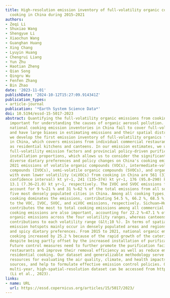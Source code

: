 ```yaml
---
title: High-resolution emission inventory of full-volatility organic compounds from
  cooking in China during 2015–2021
authors:
- Zeqi Li
- Shuxiao Wang
- Shengyue Li
- Xiaochun Wang
- Guanghan Huang
- Xing Chang
- Lyuyin Huang
- Chengrui Liang
- Yun Zhu
- Haotian Zheng
- Qian Song
- Qingru Wu
- Fenfen Zhang
- Bin Zhao
date: '2023-11-01'
publishDate: '2024-10-12T15:27:09.914341Z'
publication_types:
- article-journal
publication: '*Earth System Science Data*'
doi: 10.5194/essd-15-5017-2023
abstract: Quantifying the full-volatility organic emissions from cooking sources is
  important for understanding the causes of organic aerosol pollution. However, existing
  national cooking emission inventories in China fail to cover full-volatility organics
  and have large biases in estimating emissions and their spatial distribution. Here,
  we develop the first emission inventory of full-volatility organics from cooking
  in China, which covers emissions from individual commercial restaurants as well
  as residential kitchens and canteens. In our emission estimates, we use cuisine-specific
  full-volatility emission factors and provincial policy-driven purification facility
  installation proportions, which allows us to consider the significant impact of
  diverse dietary preferences and policy changes on China's cooking emissions. The
  2021 emissions of volatile organic compounds (VOCs), intermediate-volatility organic
  compounds (IVOCs), semi-volatile organic compounds (SVOCs), and organic compounds
  with even lower volatility (xLVOCs) from cooking in China are 561 (317–891, 95 %
  confidence interval) kt yr−1, 241 (135–374) kt yr−1, 176 (95.8–290) kt yr−1, and
  13.1 (7.36–21.0) kt yr−1, respectively. The IVOC and SVOC emissions from cooking
  account for 9 %–21 % and 31 %–62 % of the total emissions from all sources in the
  five most densely populated cities in China. Among all cooking types, commercial
  cooking dominates the emissions, contributing 54.5 %, 66.2 %, 68.5 %, and 46.7 %
  to the VOC, IVOC, SVOC, and xLVOC emissions, respectively. Sichuan–Hunan cuisine
  contributes the most to total cooking emissions among all commercial cuisines. Residential
  cooking emissions are also important, accounting for 22.2 %–47.1 % of the cooking
  organic emissions across the four volatility ranges, whereas canteens make minor
  contributions to each volatility range (&lt;10 %). In terms of spatial distribution,
  emission hotspots mainly occur in densely populated areas and regions with oily
  and spicy dietary preferences. From 2015 to 2021, national organic emissions from
  cooking increased by 25.2 % because of the rapid growth of the catering industry,
  despite being partly offset by the increased installation of purification facilities.
  Future control measures need to further promote the purification facilities in commercial
  restaurants and improve their removal efficiency as well as reduce emissions from
  residential cooking. Our dataset and generalizable methodology serve as valuable
  resources for evaluating the air quality, climate, and health impacts of cooking
  sources, and help to formulate effective emission control policies. Our national,
  multi-year, high-spatial-resolution dataset can be accessed from https://doi.org/10.6084/m9.figshare.23537673
  (Li et al., 2023).
links:
- name: URL
  url: https://essd.copernicus.org/articles/15/5017/2023/
---
```

